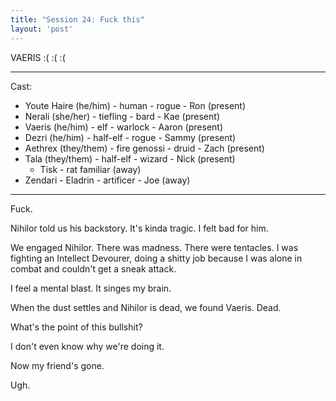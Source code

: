```yaml
---
title: "Session 24: Fuck this"
layout: 'post'
---
```


VAERIS :( :( :(

---

Cast:

* Youte Haire (he/him) - human - rogue - Ron (present)
* Nerali (she/her) - tiefling - bard - Kae (present)
* Vaeris (he/him) - elf - warlock - Aaron (present)
* Dezri (he/him) - half-elf - rogue - Sammy (present)
* Aethrex (they/them) - fire genossi - druid - Zach (present)
* Tala (they/them) - half-elf - wizard - Nick (present)
    * Tisk - rat familiar (away)
* Zendari - Eladrin - artificer - Joe (away)

---

Fuck.

Nihilor told us his backstory. It's kinda tragic. I felt bad for him.

We engaged Nihilor. There was madness. There were tentacles. I was fighting an Intellect Devourer, doing a shitty job because I was alone in combat and couldn't get a sneak attack.

I feel a mental blast. It singes my brain.

When the dust settles and Nihilor is dead, we found Vaeris. Dead.

What's the point of this bullshit?

I don't even know why we're doing it.

Now my friend's gone.

Ugh.
